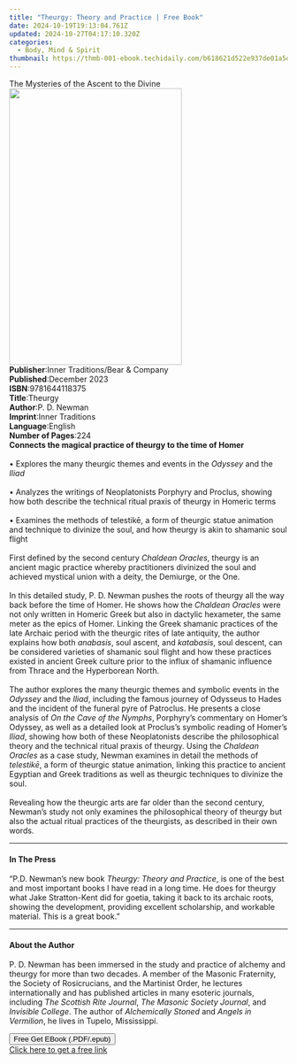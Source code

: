 ```yaml
---
title: "Theurgy: Theory and Practice | Free Book"
date: 2024-10-19T19:13:04.761Z
updated: 2024-10-27T04:17:10.320Z
categories:
  - Body, Mind & Spirit
thumbnail: https://thmb-001-ebook.techidaily.com/b618621d522e937de01a5d7b35dea2e920aab4d2b6d4d20fc437dda04f2ca60a.jpg
---
```

<main id="book-container">
  <div class="flex flex-col">
    <div class="book-brief flex-1 py-6 px-4 sm:p-6 md:py-10 md:px-8">
      <!-- brief-->
      <div class="book-brief-main">
        The Mysteries of the Ascent to the Divine
      </div>
    </div>
    <div
      class="book-meta-info flex-1 grid gap-4 col-start-1 col-end-3 row-start-1 sm:mb-6 sm:grid-cols-4 lg:gap-6 lg:col-start-2 lg:row-end-6 lg:row-span-6 lg:mb-0"
    >
      <div
        class="book-meta-info-left place-content-center mt-4 p-4 text-sm leading-6 col-start-2 col-span-2 dark:text-slate-400"
      >
        <img
          class="w-full h-500 object-cover rounded-lg sm:h-255 sm:col-span-2 lg:col-span-full"
          src="https://img-001-ebook.techidaily.com/a1904475c18484a8aae9cb52ccf0246aa3aebceaa94ee568b0b741d2153d0933.jpg"
          alt=""
          width="312"
          height="500"
        />
      </div>
      <div
        class="book-meta-info-right mt-2 col-start-1 row-start-2 col-span-3 self-center"
      >
        <!-- meta data  -->
        <div class="flex flex-col px-4 md:px-8">
          <div class="flex-1">
            <strong>Publisher</strong>:<span class="px-2"
              >Inner Traditions/Bear &amp; Company</span
            >
          </div>
          <div class="flex-1">
            <strong>Published</strong>:<span class="px-2">December 2023</span>
          </div>
          <div class="flex-1">
            <strong>ISBN</strong>:<span class="px-2">9781644118375</span>
          </div>
          <div class="flex-1">
            <strong>Title</strong>:<span class="px-2">Theurgy</span>
          </div>
          <div class="flex-1">
            <strong>Author</strong>:<span class="px-2">P. D. Newman</span>
          </div>
          <div class="flex-1">
            <strong>Imprint</strong>:<span class="px-2">Inner Traditions</span>
          </div>
          <div class="flex-1">
            <strong>Language</strong>:<span class="px-2">English</span>
          </div>
          <div class="flex-1">
            <strong>Number of Pages</strong>:<span class="px-2">224</span>
          </div>
        </div>
      </div>
    </div>
    <div class="book-description flex-1 py-6 px-4 sm:p-6 md:py-10 md:px-8">
      <div class="book-description-main">
        <div accordion-content="" id="description">
          <b>Connects the magical practice of theurgy to the time of Homer</b
          ><br /><br />• Explores the many theurgic themes and events in the
          <i>Odyssey</i> and the <i>Iliad</i><br /><br />• Analyzes the writings
          of Neoplatonists Porphyry and Proclus, showing how both describe the
          technical ritual praxis of theurgy in Homeric terms<br /><br />•
          Examines the methods of telestikē, a form of theurgic statue animation
          and technique to divinize the soul, and how theurgy is akin to
          shamanic soul flight<br /><br />First defined by the second century
          <i>Chaldean Oracles</i>, theurgy is an ancient magic practice whereby
          practitioners divinized the soul and achieved mystical union with a
          deity, the Demiurge, or the One.<br /><br />In this detailed study, P.
          D. Newman pushes the roots of theurgy all the way back before the time
          of Homer. He shows how the <i>Chaldean Oracles</i> were not only
          written in Homeric Greek but also in dactylic hexameter, the same
          meter as the epics of Homer. Linking the Greek shamanic practices of
          the late Archaic period with the theurgic rites of late antiquity, the
          author explains how both <i>anabasis</i>, soul ascent, and
          <i>katabasis</i>, soul descent, can be considered varieties of
          shamanic soul flight and how these practices existed in ancient Greek
          culture prior to the influx of shamanic influence from Thrace and the
          Hyperborean North.<br /><br />The author explores the many theurgic
          themes and symbolic events in the <i>Odyssey</i> and the <i>Iliad</i>,
          including the famous journey of Odysseus to Hades and the incident of
          the funeral pyre of Patroclus. He presents a close analysis of
          <i>On the Cave of the Nymphs</i>, Porphyry’s commentary on Homer’s
          Odyssey, as well as a detailed look at Proclus’s symbolic reading of
          Homer’s <i>Iliad</i>, showing how both of these Neoplatonists describe
          the philosophical theory and the technical ritual praxis of theurgy.
          Using the <i>Chaldean Oracles</i> as a case study, Newman examines in
          detail the methods of <i>telestikē</i>, a form of theurgic statue
          animation, linking this practice to ancient Egyptian and Greek
          traditions as well as theurgic techniques to divinize the soul.<br /><br />Revealing
          how the theurgic arts are far older than the second century, Newman’s
          study not only examines the philosophical theory of theurgy but also
          the actual ritual practices of the theurgists, as described in their
          own words.
        </div>
        <div class="accordion-fader"></div>
      </div>
    </div>
    <div class="book-excerpts flex-1 py-6 px-4 sm:p-6 md:py-10 md:px-8">
      <!-- excerpts-->
      <div class="book-excerpts-main">
        <hr />
        <h4 class="placeholder placeholder-heading">
          <span>In The Press</span>
        </h4>
        <p>
          “P.D. Newman’s new book <i>Theurgy: Theory and Practice</i>, is one of
          the best and most important books I have read in a long time. He does
          for theurgy what Jake Stratton-Kent did for goetia, taking it back to
          its archaic roots, showing the development, providing excellent
          scholarship, and workable material. This is a great book.”
        </p>
      </div>
    </div>
    <div class="book-about-author flex-1 py-6 px-4 sm:p-6 md:py-10 md:px-8">
      <!-- about author-->
      <div class="book-main-author-main">
        <hr />
        <h4 class="placeholder placeholder-heading">
          <span>About the Author</span>
        </h4>
        <p>
          P. D. Newman has been immersed in the study and practice of alchemy
          and theurgy for more than two decades. A member of the Masonic
          Fraternity, the Society of Rosicrucians, and the Martinist Order, he
          lectures internationally and has published articles in many esoteric
          journals, including <i>The Scottish Rite Journal</i>,
          <i>The Masonic Society Journal</i>, and <i>Invisible College</i>. The
          author of <i>Alchemically Stoned</i> and <i>Angels in Vermilion</i>,
          he lives in Tupelo, Mississippi.
        </p>
      </div>
    </div>
    <div class="book-free-get flex-1 py-6 px-4 sm:p-6 md:py-10 md:px-8">
      <button
        id="btn-free-get"
        class="bg-blue-500 hover:bg-blue-700 text-white font-bold py-2 px-4 rounded"
      >
        Free Get EBook (.PDF/.epub)
      </button>
      <div id="countdown-display" class="px-2 text-lg mt-2"></div>
      <a
        id="free-link"
        class="hidden bg-blue-500 hover:bg-blue-700 text-white font-bold py-2 px-4 rounded"
        href="https://www.ebooks.com/en-us/book/210816450/theurgy-theory-and-practice/p-d-newman/"
        target="_blank"
        >Click here to get a free link</a
      >
    </div>
    <script>
      let countdownTime = 0;
      let countdownInterval = null;
      document
        .getElementById('btn-free-get')
        .addEventListener('click', startCountdown);
      function startCountdown() {
        countdownTime = new Date().getTime() + 60000 * 3;
        countdownInterval = setInterval(updateCountdown, 1000);
        document.getElementById('btn-free-get').disabled = true;
        document
          .getElementById('btn-free-get')
          .classList.add('bg-gray-500', 'cursor-not-allowed');
      }
      function updateCountdown() {
        let currentTime = new Date().getTime();
        let timeLeft = countdownTime - currentTime;
        let secondsLeft = Math.floor(timeLeft / 1000);
        document.getElementById('countdown-display').innerHTML =
          `Remaining time: ${secondsLeft} seconds.`;
        if (secondsLeft <= 0) {
          clearInterval(countdownInterval);
          document.getElementById('btn-free-get').classList.add('hidden');
          document.getElementById('free-link').classList.remove('hidden');
          document.getElementById('countdown-display').innerHTML = '';
        }
      }
    </script>
  </div>
</main>

<ins class="adsbygoogle"
      style="display:block"
      data-ad-client="ca-pub-7571918770474297"
      data-ad-slot="8358498916"
      data-ad-format="auto"
      data-full-width-responsive="true"></ins>
    